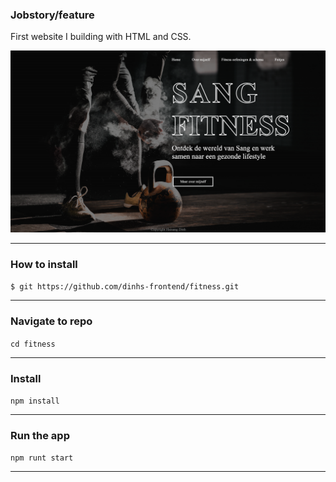 ### Jobstory/feature
First website I building with HTML and CSS. 

![Fitness](https://github.com/dinhs-frontend/fitness/blob/master/internetstandaarden/fitness-home.png)
***
### **How to install**
`$ git https://github.com/dinhs-frontend/fitness.git`
***
### Navigate to repo
`cd fitness`
***
### Install
`npm install`
***
### Run the app
`npm runt start`
***
